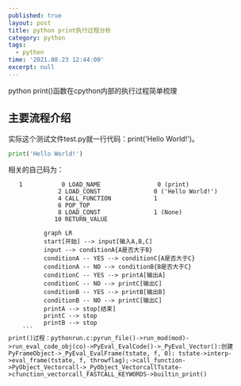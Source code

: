 ```yaml
---
published: true
layout: post
title: python print执行过程分析
category: python
tags:
  - python
time: '2021.08.23 12:44:00'
excerpt: null
---
```

python print()函数在cpython内部的执行过程简单梳理

<!--more-->

## 主要流程介绍
实际这个测试文件test.py就一行代码：print('Hello World!')。
```python
print('Hello World!')
```
相关的自己码为：
```
   1           0 LOAD_NAME                0 (print)
              2 LOAD_CONST               0 ('Hello World!')
              4 CALL_FUNCTION            1
              6 POP_TOP
              8 LOAD_CONST               1 (None)
             10 RETURN_VALUE

```
```mermaid
          graph LR
          start[开始] --> input[输入A,B,C]
          input --> conditionA{A是否大于B}
          conditionA -- YES --> conditionC{A是否大于C}
          conditionA -- NO --> conditionB{B是否大于C}
          conditionC -- YES --> printA[输出A]
          conditionC -- NO --> printC[输出C]
          conditionB -- YES --> printB[输出B]
          conditionB -- NO --> printC[输出C]
          printA --> stop[结束]
          printC --> stop
          printB --> stop
    ```
print()过程：pythonrun.c:pyrun_file()->run_mod(mod)->run_eval_code_obj(co)->PyEval_EvalCode()->_PyEval_Vector():创建PyFrameObject->_PyEval_EvalFrame(tstate, f, 0): tstate->interp->eval_frame(tstate, f, throwflag);->call_function->PyObject_Vectorcall->_PyObject_VectorcallTstate->cfunction_vectorcall_FASTCALL_KEYWORDS->builtin_print()